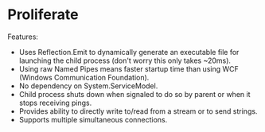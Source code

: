 # Proliferate

Features:
* Uses Reflection.Emit to dynamically generate an executable file for launching the child process (don't worry this only takes ~20ms).
* Using raw Named Pipes means faster startup time than using WCF (Windows Communication Foundation).
* No dependency on System.ServiceModel.
* Child process shuts down when signaled to do so by parent or when it stops receiving pings.
* Provides ability to directly write to/read from a stream or to send strings.
* Supports multiple simultaneous connections.